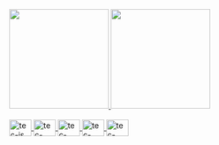 <div> 
  <a href="https://github.com/DaniloAlvesantos">
  <img height="180em" src="https://github-readme-stats.vercel.app/api?username=DaniloAlvesantos&show_icons=true&theme=dark&icon_color=FFFFFF&hide=contribs,prs"/>
  <img height="180em" src="https://github-readme-stats.vercel.app/api/top-langs/?username=DaniloAlvesantos&%layout=compact&langs_count=4&theme=dark" />
</div>  

 <div style="display:inline_block"><br>
    <img align="center" alt="tec-js" height="30" width="40" src="https://cdn.jsdelivr.net/gh/devicons/devicon/icons/javascript/javascript-original.svg" />
   <img align="center" alt="tec-react" height="30" width="40" src="https://cdn.jsdelivr.net/gh/devicons/devicon/icons/react/react-original-wordmark.svg"  />
   <img align="center" alt="tec-next" height="30" width="40" src="https://cdn.jsdelivr.net/gh/devicons/devicon/icons/nextjs/nextjs-original-wordmark.svg" />
   <img align="center" alt="tec-html" height="30" width="40" src="https://cdn.jsdelivr.net/gh/devicons/devicon/icons/html5/html5-original.svg" />
   <img align="center" alt="tec-css" height="30" width="40" src="https://cdn.jsdelivr.net/gh/devicons/devicon/icons/css3/css3-original.svg"  />
 </div>
